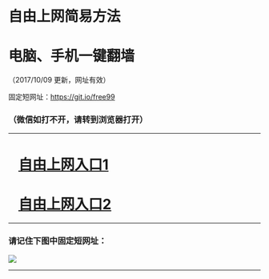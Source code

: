 ﻿# 自由上网简易方法

# 电脑、手机一键翻墙

（2017/10/09 更新，网址有效）

固定短网址：https://git.io/free99

### （微信如打不开，请转到浏览器打开）


***





# &nbsp;&nbsp; <a href="http://ft11896811.fwq-tz-1001.info/fwqtz01.html?t=100900111913 " target="_blank">自由上网入口1</a>
# &nbsp;&nbsp; <a href="http://ft1842313502.fwq-tz-1002.info/fwqtz02.html?t=100900122045 " target="_blank">自由上网入口2</a>
***

### 请记住下图中固定短网址：

<img src="https://s3-us-west-2.amazonaws.com/fwq-1001/yjfq-20170905okok.png" /> 


***


